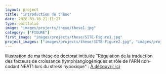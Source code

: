 ```yaml
---
layout: project
title: "introduction de thèse"
date: 2020-03-10 21:11:27
type: portfolio
image: "images/projects/these/these1.jpg"
category: ["FIGURE"]
first_image: "images/projects/these/SITE-Figure1.jpg"
project_images: ["images/projects/these/SITE-Figure2.jpg", "images/projects/these/SITE-Figure3.jpg", "images/projects/these/SITE-Figure4.jpg", "images/projects/these/SITE-Figure6.jpg", "images/projects/these/SITE-Figure10.jpg"]
---
```


Illustration de ma thèse de doctorat intitulée "Régulation de la traduction
des facteurs de croissance (lymph)angiogéniques et rôle de l'ARN non-codant NEAT1 lors du stress hypoxique" : <a href="http://www.theses.fr/2020TOU30061">À découvrir ici </a>